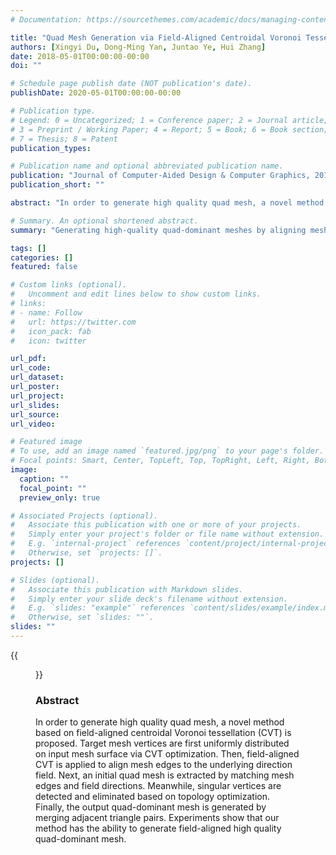 ```yaml
---
# Documentation: https://sourcethemes.com/academic/docs/managing-content/

title: "Quad Mesh Generation via Field-Aligned Centroidal Voronoi Tessellation"
authors: [Xingyi Du, Dong-Ming Yan, Juntao Ye, Hui Zhang]
date: 2018-05-01T00:00:00-00:00
doi: ""

# Schedule page publish date (NOT publication's date).
publishDate: 2020-05-01T00:00:00-00:00

# Publication type.
# Legend: 0 = Uncategorized; 1 = Conference paper; 2 = Journal article;
# 3 = Preprint / Working Paper; 4 = Report; 5 = Book; 6 = Book section;
# 7 = Thesis; 8 = Patent
publication_types: 

# Publication name and optional abbreviated publication name.
publication: "Journal of Computer-Aided Design & Computer Graphics, 2018, Vol.30, No.5"
publication_short: ""

abstract: "In order to generate high quality quad mesh, a novel method based on field-aligned centroidal Voronoi tessellation (CVT) is proposed. Target mesh vertices are first uniformly distributed on input mesh surface via CVT optimization. Then, field-aligned CVT is applied to align mesh edges to the underlying direction field. Next, an initial quad mesh is extracted by matching mesh edges and field directions. Meanwhile, singular vertices are detected and eliminated based on topology optimization. Finally, the output quad-dominant mesh is generated by merging adjacent triangle pairs. Experiments show that our method has the ability to generate field-aligned high quality quad-dominant mesh."

# Summary. An optional shortened abstract.
summary: "Generating high-quality quad-dominant meshes by aligning mesh edges to an underlying directional field and pairing triangles to quadrilaterals"

tags: []
categories: []
featured: false

# Custom links (optional).
#   Uncomment and edit lines below to show custom links.
# links:
# - name: Follow
#   url: https://twitter.com
#   icon_pack: fab
#   icon: twitter

url_pdf:
url_code:
url_dataset:
url_poster:
url_project:
url_slides:
url_source:
url_video:

# Featured image
# To use, add an image named `featured.jpg/png` to your page's folder. 
# Focal points: Smart, Center, TopLeft, Top, TopRight, Left, Right, BottomLeft, Bottom, BottomRight.
image:
  caption: ""
  focal_point: ""
  preview_only: true

# Associated Projects (optional).
#   Associate this publication with one or more of your projects.
#   Simply enter your project's folder or file name without extension.
#   E.g. `internal-project` references `content/project/internal-project/index.md`.
#   Otherwise, set `projects: []`.
projects: []

# Slides (optional).
#   Associate this publication with Markdown slides.
#   Simply enter your slide deck's filename without extension.
#   E.g. `slides: "example"` references `content/slides/example/index.md`.
#   Otherwise, set `slides: ""`.
slides: ""
---
```


{{<figure alt="overview of algorithm" src="/img/qfcvt-overview.png" title="Figure 1. Given an orthogonal directional field (left) and a triangular mesh (middle left), our method repositions mesh vertices to align with the field direction (middle right). Finally, triangles are paired to obtain a quad-dominant mesh(right).">}}

### **Abstract**

In order to generate high quality quad mesh, a novel method based on field-aligned centroidal Voronoi tessellation (CVT) is proposed. Target mesh vertices are first uniformly distributed on input mesh surface via CVT optimization. Then, field-aligned CVT is applied to align mesh edges to the underlying direction field. Next, an initial quad mesh is extracted by matching mesh edges and field directions. Meanwhile, singular vertices are detected and eliminated based on topology optimization. Finally, the output quad-dominant mesh is generated by merging adjacent triangle pairs. Experiments show that our method has the ability to generate field-aligned high quality quad-dominant mesh.
